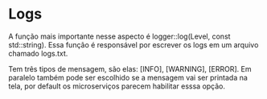 # Logs



A função mais importante nesse aspecto é logger::log(Level, const std::string). Essa função é responsável por escrever os logs em um arquivo chamado logs.txt. 

Tem três tipos de mensagem, são elas: [INFO], [WARNING], [ERROR]. Em paralelo também pode ser escolhido se a mensagem vai ser printada na tela, por default os microserviços parecem habilitar esssa opção. 
